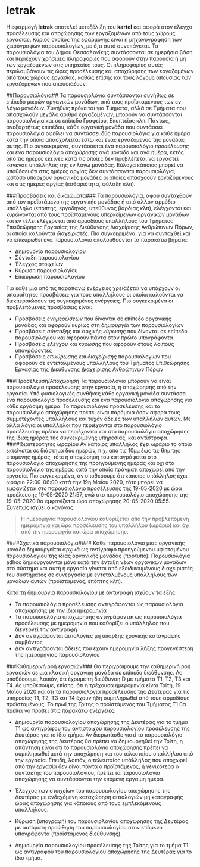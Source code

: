# letrak
Η εφαρμογή **letrak** αποτελεί μετεξέλιξη του **kartel** και αφορά στον έλεγχο προσέλευσης και αποχώρησης των εργαζομένων από τους χώρους εργασίας.  Κύριος σκοπός της εφαρμογής είναι η μηχανογράφηση των χειρόγραφων παρουσιολογίων, με ό,τι αυτό συνεπάγεται. Τα παρουσιολόγια του Δήμου Θεσσαλονίκης συντάσσονται σε ημερήσια βάση και περιέχουν χρήσιμες πληροφορίες που αφορούν στην παρουσία ή μη των εργαζομένων στις υπηρεσίες τους. Οι πληροφορίες αυτές περιλαμβάνουν τις ώρες προσέλευσης και αποχώρησης των εργαζομένων από τους χώρους εργασίας, καθώς επίσης και τους λόγους απουσίας των εργαζομένων που απουσιάζουν.

##Παρουσιολόγια##
Τα παρουσιολόγια συντάσσονται συνήθως σε επίπεδο μικρών οργανικών μονάδων, από τους προϊσταμένους των εν λόγω μονάδων. Συνήθως πρόκειται για Τμήματα, αλλά σε Τμήματα που απασχολούν μεγάλο αριθμό εργαζομένων, μπορούν να συντάσσονται παρουσιολόγια και σε επίπεδο Γραφείου, Εποπτείας κλπ. Πάντως, ανεξαρτήτως επιπέδου, κάθε οργανική μονάδα που συντάσσει παρουσιολόγια οφείλει να συντάσσει δύο παρουσιολόγια για κάθε ημέρα κατά την οποία απασχολείται έστω και ένας εργαζόμενος της μονάδας αυτής. Πιο συγκεκριμένα, συντάσσεται ένα παρουσιολόγιο *προσέλευσης* και ένα παρουσιολόγιο *αποχώρησης* ανά μονάδα και ανά ημέρα, εκτός από τις ημέρες εκείνες κατά τις οποίες δεν προβλέπεται να εργαστεί κανένας υπάλληλος της εν λόγω μονάδας. Εύλογα κάποιος μπορεί να υποθέσει ότι στις ημέρες αργίας δεν συντάσσονται παρουσιολόγια, ωστόσο υπάρχουν οργανικές μονάδες οι οποίες απασχοούν εργαζόμενους και στις ημέρες αργίας (καθαριότητα, φύλαξη κλπ).

###Προσβάσεις και δικαιώματα###
Τα παρουσιολόγια, αφού συνταχθούν από τον προϊστάμενο της οργανικής μονάδας ή από άλλον αρμόδιο υπάλληλο (επόπτης, εργοδηγός, υπεύθυνος βάρδιας κλπ), ελέγχονται και κυρώνονται από τους προϊσταμένους υπερκείμενων οργανικών μονάδων και εν τέλει ελέγχονται από αρμοδίους υπαλλήλους του Τμήματος Επειθεώρησης Εργασίας της Διεύθυνσης Διαχείρισης Ανθρώπινων Πόρων, οι οποίοι καλούνται *διαχειριστές*. Πιο συγκεκριμένα, για να συνταχθεί και να επικυρωθεί ένα παρουσιολόγιο ακολουθούνται τα παρακάτω βήματα:

- Δημιουργία παρουσιολογίου
- Σύνταξη παρουσιολογίου
- Έλεγχος στοιχείων
- Κύρωση παρουσιολογίου
- Επικύρωση παρουσιολογίου

Για κάθε μία από τις παραπάνω ενέργειες χρειάζεται να υπάρχουν οι απαραίτητες προσβάσεις για τους υπαλλήλους οι οποίοι καλούνται να διεκπεραιώσουν τις συγκεκριμένες ενέργειες. Πιο συγκεκριμένα οι προβλεπόμενες προσβάσεις είναι:

- Προσβάσεις *ενημερώσεων* που δίνονται σε επίπεδο οργανικής μονάδας και αφορούν κυρίως στη *δημιουργία* των παρουσιολογίων
- Προσβάσεις *σύνταξης* και αρχικής *κύρωσης* που δίνονται σε επίπεδο παρουσιολογίου και αφορούν πάντα στον πρώτο υπογράφοντα
- Προσβάσεις *ελέγχου* και *κύρωσης* που αφορούν στους λοιπούς υπογράφοντες
- Προσβάσεις *επικύρωσης* και *διαχείρισης* παρουσιολογίων που αφορούν σε εντεταλμένους υπαλλήλους του Τμήματος Επιθεώρησης Εργασίας της Διεύθυνσης Διαχείρισης Ανθρώπινων Πόρων

###Προσέλευση/Αποχώρηση
Τα παρουσιολόγια μπορούν να είναι παρουσιολόγια προσέλευσης στην εργασία, ή αποχώρησης από την εργασία. Υπό φυσιολογικές συνθήκες κάθε οργανική μονάδα συντάσσει ένα παρουσιολόγιο προσέλευσης και ένα παρουσιολόγιο αποχώρησης για κάθε εργάσιμη ημέρα. Το παρουσιολόγιο προσέλευσης και το παρουσιολόγιο αποχώρησης πρέπει είναι παρόμοια όσον αφορά τους συμμετέχοντες υπαλλήλους και τυχόν άδειες των υπαλλήλων αυτών. Με άλλα λόγια οι υπάλληλοι που περιέχονται στο παρουσιολόγιο προσέλευσης πρέπει να περιέχονται και στο παρουσιολόγιο αποχώρησης της ίδιας ημέρας της συγκεκριμένης υπηρεσίας, και αντίστροφα.
####Ιδιαιτερότητες ωραρίου
Αν κάποιος υπάλληλος έχει ωράριο το οποίο εκτείνεται σε διάστημα δύο ημερών, π.χ. από τις 10μμ έως τις 6πμ της επομένης ημέρας, τότε η αποχώρησή του καταγράφεται στο παρουσιολόγιο αποχώρησης της προηγούμενης ημέρας και όχι στο παρουσιολόγιο της ημέρας κατά την οποία πράγματι αποχωρεί από την εργασία. Πιο συγκεκριμένα, αν υποθέσουμε ότι κάποιος υπάλληλος έχει ωράριο 22:00-06:00 κατά την 19η Μαΐου 2020, τότε μπορεί να εμφανίζεται στο παρουσιολόγιο προσέλευσης τής 19-05-2020 με ώρα πρσέλευσης 19-05-2020 21:57, ενώ στο παρουσιολόγιο αποχώρησης της 19-05-2020 θα εμφανίζεται ώρα αποχώρησης 20-05-2020 05:55. Συνεπώς ισχύει ο κανόνας:

> Η ημερομηνία παρουσιολογίου καθορίζεται από την προβλεπόμενη ημερομηνία και ώρα προσέλευσης του υπαλλήλου (ωράριο) και όχι από την ημερομηνία και ώρα αποχώρησης.

####Σχετικά παρουσιολόγια####
Κάθε παρουσιολόγιο μιας οργανικής μονάδα δημιουργείται αρχικά ως αντίγραφο προηγούμενου υφισταμένου παρουσιολογίου της ιδίας οργανικής μονάδας (πρότυπο). Παρουσιολόγια adhoc δημιουργούνται μόνο κατά την ένταξη νέων οργανικών μονάδων στο σύστημα και αυτή η εργασία γίνεται από εξειδικευμένους διαχειριστές του συστήματος σε συνεργασία με εντεταλμένους υπαλλήλους των μονάδων αυτών (προϊστάμενος, επόπτης κλπ).

Κατά τη δημιουργία παρουσιολογίου με αντιγραφή ισχύουν τα εξής:

- Τα παρουσιολόγια προσέλευσης αντιγράφονται ως παρουσιολόγια αποχώρησης με την ίδια ημερομηνία
- Τα παρουσιολόγια αποχώρησης αντιγράφονται ως παρουσιολόγια προσέλευσης με ημερομηνία που καθορίζει ο υπάλληλος που διενεργεί την αντιγραφή
- Δεν αντιγράφονται αιτιολογίες μη ύπαρξης χρονικής καταγραφής συμβάντος
- Δεν αντιγράφονται άδειες που έχουν ημερομηνία λήξης προγενέστερη της ημερομηνίας παρουσιολογίου

###Καθημερινή ροή εργασιών###
Θα περιγράψουμε την καθημερινή ροή εργασιών σε μια κλασική οργανική μονάδα σε επίπεδο διεύθυνσης. Ας υποθέσουμε, λοιπόν, ότι έχουμε τη διεύθυνση D με τμήματα T1, T2, T3 και T4. Ας υποθέσουμε, επίσης, ότι η τρέχουσα ημερομηνία είναι Τρίτη, 19 Μαΐου 2020 και ότι τα παρουσιολόγια προσέλευσης της Δευτέρας για τις υπηρεσίες T1, T2, T3 και T4 έχουν ήδη συμπληρωθεί από τους αρμοδίους προϊσταμένους. Το πρωί της Τρίτης ο προϊστάμενος του Τμήματος T1 θα πρέπει να προβεί στις παρακάτω ενέργειες:

- Δημιουργία παρουσιολογίου αποχώρησης της Δευτέρας για το τμήμα T1 ως αντιγράφου του αντίστοιχου παρουσιολογίου προσέλευσης της Δευτέρας για το ίδιο τμήμα. Αν διερωτάσθε γιατί το παρουσιολόγιο αποχώρησης της Δευτέρας θα πρέπει να δημιουργηθεί την Τρίτη, η απάντηση είναι ότι το παρουσιολόγιο αποχώρησης πρέπει να συμπληρωθεί μετά την αποχώρηση και του τελευταίου υπαλλήλου από την εργασία. Επειδή, λοιπόν, ο τελευταίος υπάλληλος που αποχωρεί από την εργασία δεν είναι πάντα ο προϊστάμενος, ή γενικότερα ο συντάκτης του παρουσιολογίου, πρέπει τα παρουσιολόγια αποχώρησης να συντάσσονται την επόμενη εργαιμη ημέρα.

- Έλεγχος των στοιχείων του παρουσιολογίου αποχώρησης της Δευτέρας με ενδεχόμενη καταχώρηση αιτιολογιών μη καταγραφής ώρας αποχώρησης για κάποιους από τους εμπλεκόμενους υπαλλήλους.

- Κύρωση (υπογραφή) του παρουσιολογίου αποχώρησης της Δευτέρας με αυτόματη προώθηση του παρουσιολογίου στον επόμενο υπογράφοντα (προϊστάμενος διεύθυνσης).

- Δημιουργία παρουσιολογίου προσέλευσης της Τρίτης για το τμήμα T1 ως αντιγράφου του παρουσιολογίου αποχώρησης της Δευτέρας για το ίδιο τμήμα.


 